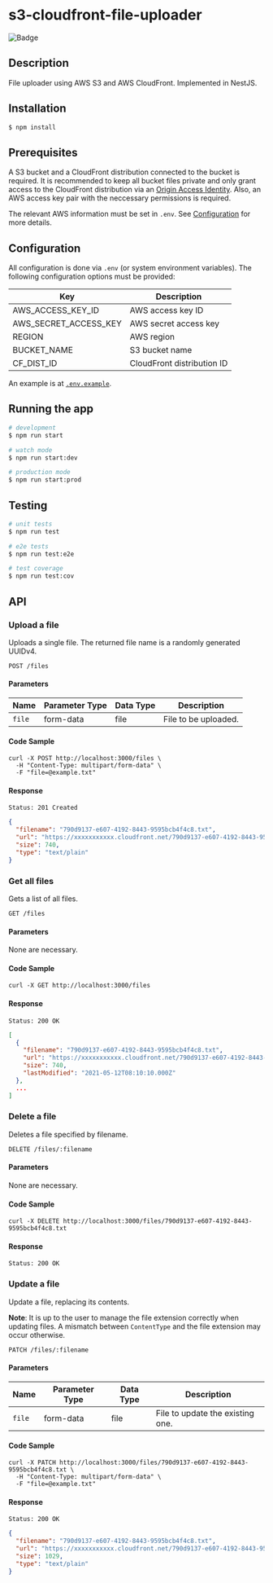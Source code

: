 # s3-cloudfront-file-uploader

![Badge](https://github.com/poapper-inc/s3-cloudfront-file-uploader/actions/workflows/node.yml/badge.svg)

## Description

File uploader using AWS S3 and AWS CloudFront.
Implemented in NestJS.

## Installation

```bash
$ npm install
```

## Prerequisites

A S3 bucket and a CloudFront distribution connected to the bucket is required.
It is recommended to keep all bucket files private and only grant access to the CloudFront distribution via an [Origin Access Identity](https://docs.aws.amazon.com/AmazonCloudFront/latest/DeveloperGuide/private-content-restricting-access-to-s3.html).
Also, an AWS access key pair with the neccessary permissions is required.

The relevant AWS information must be set in `.env`. See [Configuration](#configuration) for more details.

## Configuration

All configuration is done via `.env` (or system environment variables). The following configuration options must be provided:

| Key                   | Description                |
| --------------------- | -------------------------- |
| AWS_ACCESS_KEY_ID     | AWS access key ID          |
| AWS_SECRET_ACCESS_KEY | AWS secret access key      |
| REGION                | AWS region                 |
| BUCKET_NAME           | S3 bucket name             |
| CF_DIST_ID            | CloudFront distribution ID |

An example is at [`.env.example`](/.env.example).

## Running the app

```bash
# development
$ npm run start

# watch mode
$ npm run start:dev

# production mode
$ npm run start:prod
```

## Testing

```bash
# unit tests
$ npm run test

# e2e tests
$ npm run test:e2e

# test coverage
$ npm run test:cov
```

## API

### Upload a file

Uploads a single file.
The returned file name is a randomly generated UUIDv4.

```
POST /files
```

#### Parameters

| Name   | Parameter Type | Data Type | Description          |
| ------ | -------------- | --------- | -------------------- |
| `file` | form-data      | file      | File to be uploaded. |

#### Code Sample

```
curl -X POST http://localhost:3000/files \
  -H "Content-Type: multipart/form-data" \
  -F "file=@example.txt"
```

#### Response

```
Status: 201 Created
```

```json
{
  "filename": "790d9137-e607-4192-8443-9595bcb4f4c8.txt",
  "url": "https://xxxxxxxxxxx.cloudfront.net/790d9137-e607-4192-8443-9595bcb4f4c8.txt",
  "size": 740,
  "type": "text/plain"
}
```

### Get all files

Gets a list of all files.

```
GET /files
```

#### Parameters

None are necessary.

#### Code Sample

```
curl -X GET http://localhost:3000/files
```

#### Response

```
Status: 200 OK
```

```json
[
  {
    "filename": "790d9137-e607-4192-8443-9595bcb4f4c8.txt",
    "url": "https://xxxxxxxxxxx.cloudfront.net/790d9137-e607-4192-8443-9595bcb4f4c8.txt",
    "size": 740,
    "lastModified": "2021-05-12T08:10:10.000Z"
  },
  ...
]
```

### Delete a file

Deletes a file specified by filename.

```
DELETE /files/:filename
```

#### Parameters

None are necessary.

#### Code Sample

```
curl -X DELETE http://localhost:3000/files/790d9137-e607-4192-8443-9595bcb4f4c8.txt
```

#### Response

```
Status: 200 OK
```

### Update a file

Update a file, replacing its contents.

**Note**: It is up to the user to manage the file extension correctly when updating files.
A mismatch between `ContentType` and the file extension may occur otherwise.

```
PATCH /files/:filename
```

#### Parameters

| Name   | Parameter Type | Data Type | Description                      |
| ------ | -------------- | --------- | -------------------------------- |
| `file` | form-data      | file      | File to update the existing one. |

#### Code Sample

```
curl -X PATCH http://localhost:3000/files/790d9137-e607-4192-8443-9595bcb4f4c8.txt \
  -H "Content-Type: multipart/form-data" \
  -F "file=@example.txt"
```

#### Response

```
Status: 200 OK
```

```json
{
  "filename": "790d9137-e607-4192-8443-9595bcb4f4c8.txt",
  "url": "https://xxxxxxxxxxx.cloudfront.net/790d9137-e607-4192-8443-9595bcb4f4c8.txt",
  "size": 1029,
  "type": "text/plain"
}
```
